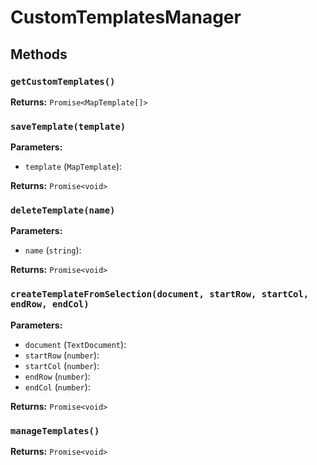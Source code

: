 # CustomTemplatesManager

## Methods

### `getCustomTemplates()`

**Returns:** `Promise<MapTemplate[]>`

### `saveTemplate(template)`

**Parameters:**

- `template` (`MapTemplate`): 

**Returns:** `Promise<void>`

### `deleteTemplate(name)`

**Parameters:**

- `name` (`string`): 

**Returns:** `Promise<void>`

### `createTemplateFromSelection(document, startRow, startCol, endRow, endCol)`

**Parameters:**

- `document` (`TextDocument`): 
- `startRow` (`number`): 
- `startCol` (`number`): 
- `endRow` (`number`): 
- `endCol` (`number`): 

**Returns:** `Promise<void>`

### `manageTemplates()`

**Returns:** `Promise<void>`

